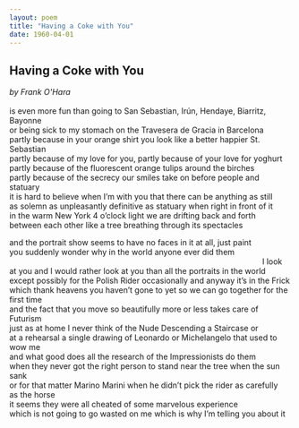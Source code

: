 ```yaml
---
layout: poem
title: "Having a Coke with You"
date: 1960-04-01
---
```

## Having a Coke with You

<em> by Frank O'Hara</em>  
<br>
is even more fun than going to San Sebastian, Irún, Hendaye, Biarritz, Bayonne  
or being sick to my stomach on the Travesera de Gracia in Barcelona  
partly because in your orange shirt you look like a better happier St. Sebastian  
partly because of my love for you, partly because of your love for yoghurt  
partly because of the fluorescent orange tulips around the birches  
partly because of the secrecy our smiles take on before people and statuary  
it is hard to believe when I’m with you that there can be anything as still  
as solemn as unpleasantly definitive as statuary when right in front of it  
in the warm New York 4 o’clock light we are drifting back and forth  
between each other like a tree breathing through its spectacles  
  
and the portrait show seems to have no faces in it at all, just paint  
you suddenly wonder why in the world anyone ever did them  
&emsp;&emsp;&emsp;&emsp;&emsp;&emsp;&emsp;&emsp;&emsp;&emsp;&emsp;&emsp;&emsp;&emsp;&emsp;&emsp;&emsp;&emsp;&emsp;&emsp;&emsp;&emsp;&emsp;&emsp;&emsp;&emsp;&emsp;&emsp;&emsp;&emsp;&emsp;&emsp; I look  
at you and I would rather look at you than all the portraits in the world  
except possibly for the Polish Rider occasionally and anyway it’s in the Frick  
which thank heavens you haven’t gone to yet so we can go together for the first time  
and the fact that you move so beautifully more or less takes care of Futurism  
just as at home I never think of the Nude Descending a Staircase or  
at a rehearsal a single drawing of Leonardo or Michelangelo that used to wow me  
and what good does all the research of the Impressionists do them  
when they never got the right person to stand near the tree when the sun sank  
or for that matter Marino Marini when he didn’t pick the rider as carefully  
as the horse  
                               it seems they were all cheated of some marvelous experience  
which is not going to go wasted on me which is why I’m telling you about it  
